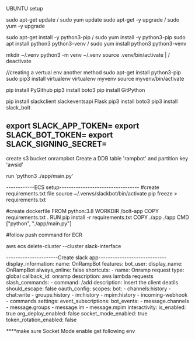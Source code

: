 UBUNTU setup 

sudo apt-get update     /    sudo yum update
sudo apt-get -y upgrade / sudo yum -y upgrade

sudo apt-get install -y python3-pip / sudo yum install -y python3-pip
sudo apt install python3 python3-venv / sudo yum install python3 python3-venv

mkdir ~/.venv
python3 -m venv ~/.venv
source .venv/bin/activate          |      / deactivate


//creating a vertual env another method
sudo apt-get install python3-pip
sudo pip3 install virtualenv 
virtualenv myvenv 
source myvenv/bin/activate


pip install PyGithub
pip3 install boto3
pip install GitPython

pip install slackclient slackeventsapi Flask
pip3 install boto3
pip3 install slack_bolt


export SLACK_APP_TOKEN=
export SLACK_BOT_TOKEN=
export SLACK_SIGNING_SECRET=
-------------------------------------------------------
create s3 bucket onrampbot
Create a DDB table 'rampbot' and partition key 'awsid'

run 'python3 ./app/main.py' 

------------ECS setup----------------------------------
#create requirements.txt file
source ~/.venvs/slackbot/bin/activate
pip freeze > requirements.txt   

#create dockerfile 
        FROM python:3.8
        WORKDIR /bolt-app
        COPY requirements.txt .
        RUN pip install -r requirements.txt
        COPY ./app ./app
        CMD ["python", "./app/main.py"]


#follow push command for ECR 



aws ecs delete-cluster --cluster slack-interface      


----------------------Create slack app-----------------------------
display_information:
  name: OnRampBot
features:
  bot_user:
    display_name: OnRampBot
    always_online: false
  shortcuts:
    - name: Onramp request
      type: global
      callback_id: onramp
      description: aws lambda requests
  slash_commands:
    - command: /add
      description: Insert the client deatils
      should_escape: false
oauth_config:
  scopes:
    bot:
      - channels:history
      - chat:write
      - groups:history
      - im:history
      - mpim:history
      - incoming-webhook
      - commands
settings:
  event_subscriptions:
    bot_events:
      - message.channels
      - message.groups
      - message.im
      - message.mpim
  interactivity:
    is_enabled: true
  org_deploy_enabled: false
  socket_mode_enabled: true
  token_rotation_enabled: false


****make sure Socket Mode enable 
get following env 

